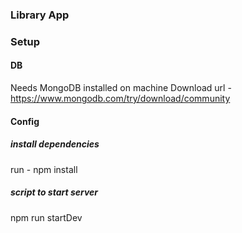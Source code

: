 ### Library App

### Setup

#### DB
Needs MongoDB installed on machine
Download url - https://www.mongodb.com/try/download/community

#### Config
##### install dependencies
run - npm install
##### script to start server
npm run startDev
